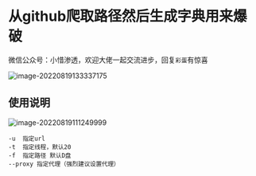 # 从github爬取路径然后生成字典用来爆破

微信公众号：小惜渗透，欢迎大佬一起交流进步，回复`彩蛋`有惊喜

![image-20220819133337175](https://mc-imgup.oss-cn-beijing.aliyuncs.com/202208191333189.png)

## 使用说明
![image-20220819111249999](https://mc-imgup.oss-cn-beijing.aliyuncs.com/202208191112202.png)

```shell
-u  指定url
-t  指定线程，默认20
-f  指定路径 默认D盘
--proxy 指定代理（强烈建议设置代理）
```
